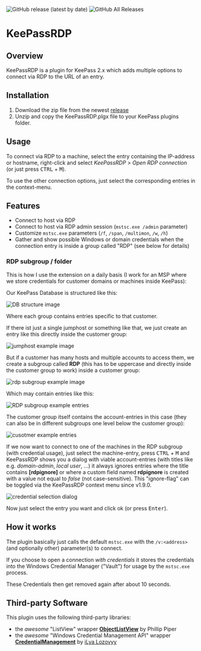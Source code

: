 ![GitHub release (latest by date)](https://img.shields.io/github/v/release/iSnackyCracky/KeePassRDP?style=flat-square) ![GitHub All Releases](https://img.shields.io/github/downloads/iSnackyCracky/KeePassRDP/total?style=flat-square)

# KeePassRDP
## Overview
KeePassRDP is a plugin for KeePass 2.x which adds multiple options to connect via RDP to the URL of an entry.

## Installation
1. Download the zip file from the newest [release](https://github.com/iSnackyCracky/KeePassRDP/releases)
2. Unzip and copy the KeePassRDP.plgx file to your KeePass plugins folder.

## Usage
To connect via RDP to a machine, select the entry containing the IP-address or hostname, right-click and select *KeePassRDP* \> *Open RDP connection* (or just press <kbd>CTRL</kbd> + <kbd>M</kbd>).

To use the other connection options, just select the corresponding entries in the context-menu.

## Features
- Connect to host via RDP
- Connect to host via RDP admin session (`mstsc.exe /admin` parameter)
- Customize `mstsc.exe` parameters (`/f`, `/span`, `/multimon`, `/w`, `/h`)
- Gather and show possible Windows or domain credentials when the connection entry is inside a group called "RDP" (see below for details)


### RDP subgroup / folder
This is how I use the extension on a daily basis (I work for an MSP where we store credentials for customer domains or machines inside KeePass):

Our KeePass Database is structured like this:

![DB structure image](https://isnackycracky.github.io/KeePassRDP/img/db_structure.jpg)

Where each group contains entries specific to that customer.

If there ist just a single jumphost or something like that, we just create an entry like this directly inside the customer group:

![jumphost example image](https://isnackycracky.github.io/KeePassRDP/img/jumphost_entry.jpg)

But if a customer has many hosts and multiple accounts to access them, we create a subgroup called **RDP** (this has to be uppercase and directly inside the customer group to work) inside a customer group:

![rdp subgroup example image](https://isnackycracky.github.io/KeePassRDP/img/rdp_subgroup.jpg)

Which may contain entries like this:

![RDP subgroup example entries](https://isnackycracky.github.io/KeePassRDP/img/rdp_subgroup_entries.jpg)

The customer group itself contains the account-entries in this case (they can also be in different subgroups one level below the customer group):

![cusotmer example entries](https://isnackycracky.github.io/KeePassRDP/img/customer_entries.jpg)

If we now want to connect to one of the machines in the RDP subgroup (with credential usage), just select the machine-entry, press <kbd>CTRL</kbd> + <kbd>M</kbd> and KeePassRDP shows you a dialog with viable account-entries (with titles like e.g. *domain-admin*, *local user*, ...) it always ignores entries where the title contains **[rdpignore]** or where a custom field named **rdpignore** is created with a value not equal to *false* (not case-sensitive).
This "ignore-flag" can be toggled via the KeePassRDP context menu since v1.9.0.

![credential selection dialog](https://isnackycracky.github.io/KeePassRDP/img/credential_picker.jpg)

Now just select the entry you want and click ok (or press <kbd>Enter</kbd>).

## How it works
The plugin basically just calls the default `mstsc.exe` with the `/v:<address>` (and optionally other) parameter(s) to connect.

If you choose to open a connection *with credentials* it stores the credentials into the Windows Credential Manager ("Vault") for usage by the `mstsc.exe` process.

These Credentials then get removed again after about 10 seconds.

## Third-party Software
This plugin uses the following third-party libraries:
- the *awesome* "ListView" wrapper [**ObjectListView**](http://objectlistview.sourceforge.net/cs/index.html) by Phillip Piper
- the *awesome* "Windows Credential Management API" wrapper [**CredentialManagement**](https://github.com/ilyalozovyy/credentialmanagement) by [iLya Lozovyy](https://github.com/ilyalozovyy)
